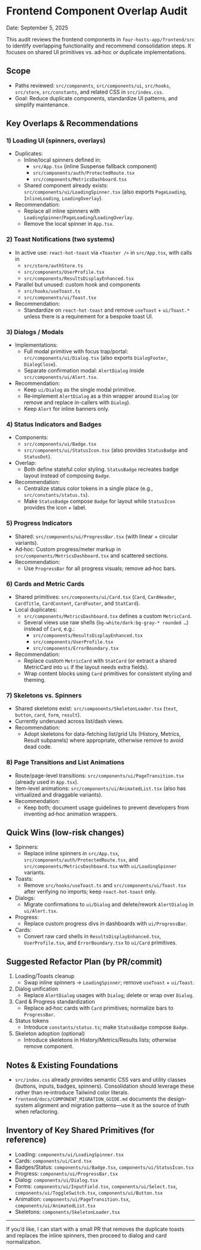 # Frontend Component Overlap Audit

Date: September 5, 2025

This audit reviews the frontend components in `four-hosts-app/frontend/src` to identify overlapping functionality and recommend consolidation steps. It focuses on shared UI primitives vs. ad‑hoc or duplicate implementations.

## Scope
- Paths reviewed: `src/components`, `src/components/ui`, `src/hooks`, `src/store`, `src/constants`, and related CSS in `src/index.css`.
- Goal: Reduce duplicate components, standardize UI patterns, and simplify maintenance.

## Key Overlaps & Recommendations

### 1) Loading UI (spinners, overlays)
- Duplicates:
  - Inline/local spinners defined in:
    - `src/App.tsx` (inline Suspense fallback component)
    - `src/components/auth/ProtectedRoute.tsx`
    - `src/components/MetricsDashboard.tsx`
  - Shared component already exists: `src/components/ui/LoadingSpinner.tsx` (also exports `PageLoading`, `InlineLoading`, `LoadingOverlay`).
- Recommendation:
  - Replace all inline spinners with `LoadingSpinner`/`PageLoading`/`LoadingOverlay`.
  - Remove the local spinner in `App.tsx`.

### 2) Toast Notifications (two systems)
- In active use: `react-hot-toast` via `<Toaster />` in `src/App.tsx`, with calls in
  - `src/store/authStore.ts`
  - `src/components/UserProfile.tsx`
  - `src/components/ResultsDisplayEnhanced.tsx`
- Parallel but unused: custom hook and components
  - `src/hooks/useToast.ts`
  - `src/components/ui/Toast.tsx`
- Recommendation:
  - Standardize on `react-hot-toast` and remove `useToast` + `ui/Toast.*` unless there is a requirement for a bespoke toast UI.

### 3) Dialogs / Modals
- Implementations:
  - Full modal primitive with focus trap/portal: `src/components/ui/Dialog.tsx` (also exports `DialogFooter`, `DialogClose`).
  - Separate confirmation modal: `AlertDialog` inside `src/components/ui/Alert.tsx`.
- Recommendation:
  - Keep `ui/Dialog` as the single modal primitive.
  - Re‑implement `AlertDialog` as a thin wrapper around `Dialog` (or remove and replace in-callers with `Dialog`).
  - Keep `Alert` for inline banners only.

### 4) Status Indicators and Badges
- Components:
  - `src/components/ui/Badge.tsx`
  - `src/components/ui/StatusIcon.tsx` (also provides `StatusBadge` and `StatusDot`).
- Overlap:
  - Both define stateful color styling. `StatusBadge` recreates badge layout instead of composing `Badge`.
- Recommendation:
  - Centralize status color tokens in a single place (e.g., `src/constants/status.ts`).
  - Make `StatusBadge` compose `Badge` for layout while `StatusIcon` provides the icon + label.

### 5) Progress Indicators
- Shared: `src/components/ui/ProgressBar.tsx` (with linear + circular variants).
- Ad‑hoc: Custom progress/meter markup in `src/components/MetricsDashboard.tsx` and scattered sections.
- Recommendation:
  - Use `ProgressBar` for all progress visuals; remove ad‑hoc bars.

### 6) Cards and Metric Cards
- Shared primitives: `src/components/ui/Card.tsx` (`Card`, `CardHeader`, `CardTitle`, `CardContent`, `CardFooter`, and `StatCard`).
- Local duplicates:
  - `src/components/MetricsDashboard.tsx` defines a custom `MetricCard`.
  - Several views use raw shells (`bg-white/dark:bg-gray-* rounded …`) instead of `Card`, e.g.:
    - `src/components/ResultsDisplayEnhanced.tsx`
    - `src/components/UserProfile.tsx`
    - `src/components/ErrorBoundary.tsx`
- Recommendation:
  - Replace custom `MetricCard` with `StatCard` (or extract a shared MetricCard into `ui` if the layout needs extra fields).
  - Wrap content blocks using `Card` primitives for consistent styling and theming.

### 7) Skeletons vs. Spinners
- Shared skeletons exist: `src/components/SkeletonLoader.tsx` (`text`, `button`, `card`, `form`, `result`).
- Currently underused across list/dash views.
- Recommendation:
  - Adopt skeletons for data-fetching list/grid UIs (History, Metrics, Result subpanels) where appropriate, otherwise remove to avoid dead code.

### 8) Page Transitions and List Animations
- Route/page-level transitions: `src/components/ui/PageTransition.tsx` (already used in `App.tsx`).
- Item-level animations: `src/components/ui/AnimatedList.tsx` (also has virtualized and draggable variants).
- Recommendation:
  - Keep both; document usage guidelines to prevent developers from inventing ad‑hoc animation wrappers.

## Quick Wins (low-risk changes)
- Spinners:
  - Replace inline spinners in `src/App.tsx`, `src/components/auth/ProtectedRoute.tsx`, and `src/components/MetricsDashboard.tsx` with `ui/LoadingSpinner` variants.
- Toasts:
  - Remove `src/hooks/useToast.ts` and `src/components/ui/Toast.tsx` after verifying no imports; keep `react-hot-toast` only.
- Dialogs:
  - Migrate confirmations to `ui/Dialog` and delete/rework `AlertDialog` in `ui/Alert.tsx`.
- Progress:
  - Replace custom progress divs in dashboards with `ui/ProgressBar`.
- Cards:
  - Convert raw card shells in `ResultsDisplayEnhanced.tsx`, `UserProfile.tsx`, and `ErrorBoundary.tsx` to `ui/Card` primitives.

## Suggested Refactor Plan (by PR/commit)
1) Loading/Toasts cleanup
   - Swap inline spinners → `LoadingSpinner`; remove `useToast` + `ui/Toast`.
2) Dialog unification
   - Replace `AlertDialog` usages with `Dialog`; delete or wrap over `Dialog`.
3) Card & Progress standardization
   - Replace ad‑hoc cards with `Card` primitives; normalize bars to `ProgressBar`.
4) Status tokens
   - Introduce `constants/status.ts`; make `StatusBadge` compose `Badge`.
5) Skeleton adoption (optional)
   - Introduce skeletons in History/Metrics/Results lists; otherwise remove component.

## Notes & Existing Foundations
- `src/index.css` already provides semantic CSS vars and utility classes (buttons, inputs, badges, spinners). Consolidation should leverage these rather than re‑introduce Tailwind color literals.
- `frontend/docs/COMPONENT_MIGRATION_GUIDE.md` documents the design-system alignment and migration patterns—use it as the source of truth when refactoring.

## Inventory of Key Shared Primitives (for reference)
- Loading: `components/ui/LoadingSpinner.tsx`
- Cards: `components/ui/Card.tsx`
- Badges/Status: `components/ui/Badge.tsx`, `components/ui/StatusIcon.tsx`
- Progress: `components/ui/ProgressBar.tsx`
- Dialog: `components/ui/Dialog.tsx`
- Forms: `components/ui/InputField.tsx`, `components/ui/Select.tsx`, `components/ui/ToggleSwitch.tsx`, `components/ui/Button.tsx`
- Animation: `components/ui/PageTransition.tsx`, `components/ui/AnimatedList.tsx`
- Skeletons: `components/SkeletonLoader.tsx`

---

If you’d like, I can start with a small PR that removes the duplicate toasts and replaces the inline spinners, then proceed to dialog and card normalization.

